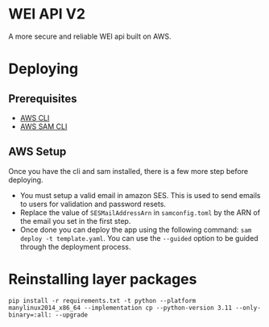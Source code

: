 # WEI API V2

A more secure and reliable WEI api built on AWS.

# Deploying

## Prerequisites

- [AWS CLI](https://aws.amazon.com/cli/)
- [AWS SAM CLI](https://docs.aws.amazon.com/serverless-application-model/latest/developerguide/serverless-sam-cli-install.html)

## AWS Setup

Once you have the cli and sam installed, there is a few more step before deploying.

- You must setup a valid email in amazon SES. This is used to send emails to users for validation and password resets.
- Replace the value of `SESMailAddressArn` in `samconfig.toml` by the ARN of the email you set in the first step.
- Once done you can deploy the app using the following command: `sam deploy -t template.yaml`. You can use the `--guided` option to be guided through the deployment process.

# Reinstalling layer packages

```pip install -r requirements.txt -t python --platform manylinux2014_x86_64 --implementation cp --python-version 3.11 --only-binary=:all: --upgrade```